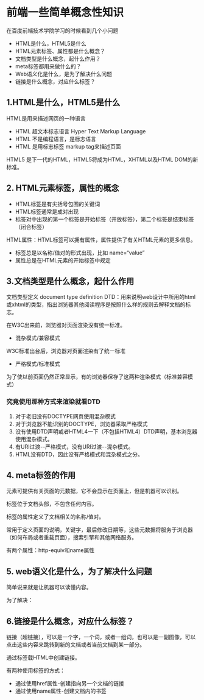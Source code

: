 # 前端一些简单概念性知识

在百度前端技术学院学习的时候看到几个小问题

- HTML是什么，HTML5是什么 
- HTML元素标签、属性都是什么概念？
- 文档类型是什么概念，起什么作用？
- meta标签都用来做什么的？
- Web语义化是什么，是为了解决什么问题
- 链接是什么概念，对应什么标签？

## 1.HTML是什么，HTML5是什么

HTML是用来描述网页的一种语言

* HTML 超文本标志语言 Hyper Text Markup Language
* HTML 不是编程语言，是标志语言
* HTML 是用标志标签 markup tag来描述页面

HTML5 是下一代的HTML，HTML5将成为HTML，XHTML以及HTML DOM的新标准。

## 2. HTML元素标签，属性的概念

* HTML标签是有尖括号包围的关键词
* HTML标签通常是成对出现
* 标签对中出现的第一个标签是开始标签（开放标签），第二个标签是结束标签（闭合标签）

HTML属性：HTML标签可以拥有属性，属性提供了有关HTML元素的更多信息。

* 标签总是以名称/值对的形式出现，比如 name=“value”
* 属性总是在HTML元素的开始标签中规定

## 3.文档类型是什么概念，起什么作用

文档类型定义 document type definition DTD：用来说明web设计中所用的html或xhtml的类型，指出浏览器其他阅读程序是按照什么样的规则去解释文档的标志。

在W3C出来前，浏览器对页面渲染没有统一标准。

* 混杂模式/兼容模式

W3C标准出台后，浏览器对页面渲染有了统一标准

* 严格模式/标准模式

为了使以前页面仍然正常显示，有的浏览器保存了这两种渲染模式（标准兼容模式）

### 究竟使用那种方式来渲染就看DTD

1. 对于老旧没有DOCTYPE网页使用混杂模式
2. 对于浏览器不能识别的DOCTYPE，浏览器采取严格模式
3. 没有使用DTD声明或者HTML4一下（不包括HTML4）DTD声明，基本浏览器使用混杂模式。
4. 有URI过渡--严格模式，没有URI过渡--混杂模式。
5. HTML没有DTD，因此没有严格模式和混杂模式之分。

## 4. meta标签的作用

<meta>元素可提供有关页面的元数据，它不会显示在页面上，但是机器可以识别。

<meta>标签位于文档头部，不包含任何内容。

<meta>标签的属性定义了文档相关的名称/值对。

<meta>常用于定义页面的说明，关键字，最后修改日期等，这些元数据将服务于浏览器（如何布局或者重载页面），搜索引擎和其他网络服务。

<meta>有两个属性：http-equiv和name属性

## 5. web语义化是什么，为了解决什么问题

简单说来就是让机器可以读懂内容。

为了解决：

## 6.链接是什么概念，对应什么标签？

链接（超链接），可以是一个字，一个词，或者一组词，也可以是一副图像，可以点击这些内容来跳转到新的文档或者当前文档到某一部分。

通过<a>标签载HTML中创建链接。

有两种使用<a>标签的方式：

* 通过使用href属性-创建指向另一个文档的链接
* 通过使用name属性-创建文档内的书签
